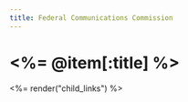 ```yaml
---
title: Federal Communications Commission
---
```


# <%= @item[:title] %>

<%= render("child_links") %>
